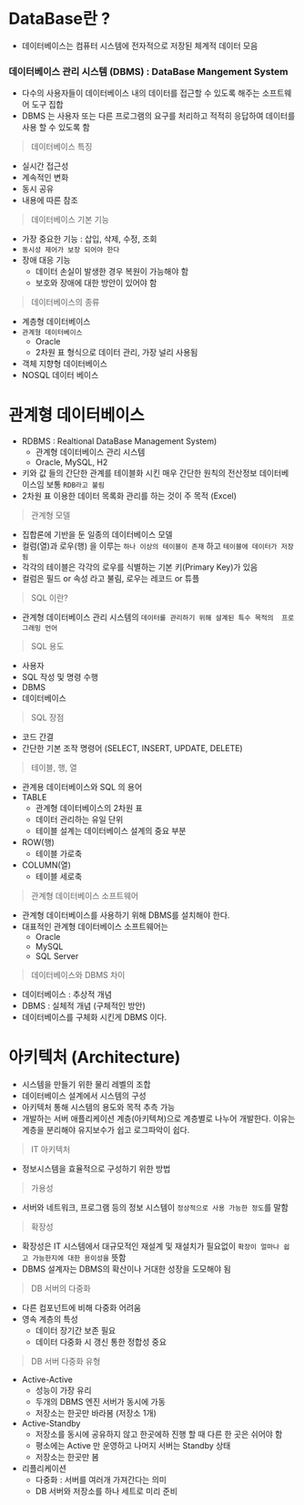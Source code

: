 # DataBase란 ?
- 데이터베이스는 컴퓨터 시스템에 전자적으로 저장된 체계적 데이터 모음

### 데이터베이스 관리 시스템 (DBMS) : DataBase Mangement System

- 다수의 사용자들이 데이터베이스 내의 데이터를 접근할 수 있도록 해주는 소프트웨어 도구 집합
- DBMS 는 사용자 또는 다른 프로그램의 요구를 처리하고 적적히 응답하여 데이터를 사용 할 수 있도록 함

> 데이터베이스 특징
> 
- 실시간 접근성
- 계속적인 변화
- 동시 공유
- 내용에 따른 참조

> 데이터베이스 기본 기능
> 
- 가장 중요한 기능 : 삽입, 삭제, 수정, 조회
- `동시성 제어가 보장 되어야 한다`
- 장애 대응 기능
    - 데이터 손실이 발생한 경우 복원이 가능해야 함
    - 보호와 장애에 대한 방안이 있어야 함

> 데이터베이스의 종류
> 
- 계층형 데이터베이스
- `관계형 데이터베이스`
    - Oracle
    - 2차원 표 형식으로 데이터 관리, 가장 널리 사용됨
- 객체 지향형 데이터베이스
- NOSQL 데이터 베이스

# 관계형 데이터베이스

- RDBMS : Realtional DataBase Management System)
    - 관계형 데이터베이스 관리 시스템
    - Oracle, MySQL, H2
- 키와 값 들의 간단한 관계를 테이블화 시킨 매우 간단한 원칙의 전산정보 데이터베이스임 보통 `RDB라고 불림`
- 2차원 표 이용한 데이터 목록화 관리를 하는 것이 주 목적 (Excel)

> 관계형 모델
> 
- 집합론에 기반을 둔 일종의 데이터베이스 모델
- 컬럼(열)과 로우(행) 을 이루는 `하나 이상의 테이블이 존재` 하고 `테이블에 데이터가 저장됨`
- 각각의 테이블은 각각의 로우를 식별하는 기본 키(Primary Key)가 있음
- 컬럼은 필드 or 속성 라고 불림, 로우는 레코드 or 튜플

> SQL 이란?
> 
- 관계형 데이터베이스 관리 시스템의 `데이터를 관리하기 위해 설계된 특수 목적의  프로그래밍 언어`

> SQL 용도
> 
- 사용자
- SQL 작성 및 명령 수행
- DBMS
- 데이터베이스

> SQL 장점
> 
- 코드 간결
- 간단한 기본 조작 명령어 (SELECT, INSERT, UPDATE, DELETE)

> 테이블, 행, 열
> 
- 관계용 데이터베이스와 SQL 의 용어
- TABLE
    - 관계형 데이터베이스의 2차원 표
    - 데이터 관리하는 유일 단위
    - 테이블 설계는 데이터베이스 설계의 중요 부분
- ROW(행)
    - 테이블 가로축
- COLUMN(열)
    - 테이블 세로축

> 관계형 데이터베이스 소프트웨어
> 
- 관계형 데이터베이스를 사용하기 위해 DBMS를 설치해야 한다.
- 대표적인 관계형 데이터베이스 소프트웨어는
    - Oracle
    - MySQL
    - SQL Server

> 데이터베이스와 DBMS 차이
> 
- 데이터베이스 : 추상적 개념
- DBMS : 실체적 개념 (구체적인 방안)
- 데이터베이스를 구체화 시킨게 DBMS 이다.

# 아키텍처 (Architecture)

- 시스템을 만들기 위한 물리 레벨의 조합
- 데이터베이스 설계에서 시스템의 구성
- 아키텍처 통해 시스템의 용도와 목적 추측 가능
- 개발하는 서버 애플리케이션 계층(아키텍쳐)으로 계층별로 나누어 개발한다. 이유는 계층을 분리해야 유지보수가 쉽고 로그파악이 쉽다.

> IT 아키텍처
> 
- 정보시스템을 효율적으로 구성하기 위한 방법

> 가용성
> 
- 서버와 네트워크, 프로그램 등의 정보 시스템이 `정상적으로 사용 가능한 정도`를 말함

> 확장성
> 
- 확장성은 IT 시스템에서 대규모적인 재설계 및 재설치가 필요없이 `확장이 얼마나 쉽고 가능한지에 대한 용이성을` 뜻함
- DBMS 설계자는 DBMS의 확산이나 거대한 성장을 도모해야 됨

> DB 서버의 다중화
> 
- 다른 컴포넌트에 비해 다중화 어려움
- 영속 계층의 특성
    - 데이터 장기간 보존 필요
    - 데이터 다중화 시 갱신 통한 정합성 중요

> DB 서버 다중화 유형
> 
- Active-Active
    - 성능이 가장 유리
    - 두개의 DBMS 엔진 서버가 동시에 가동
    - 저장소는 한곳만 바라봄 (저장소 1개)
- Active-Standby
    - 저장소를 동시에 공유하지 않고 한곳에하 진행 할 때 다른 한 곳은 쉬어야 함
    - 평소에는 Active 만 운영하고 나머지 서버는 Standby 상태
    - 저장소는 한곳만 봄
- 리플리케이션
    - 다중화 : 서버를 여러개 가져간다는 의미
    - DB 서버와 저장소를 하나 세트로 미리 준비
